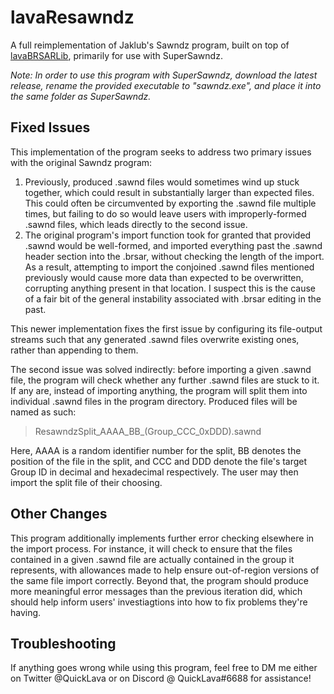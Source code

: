 # lavaResawndz
A full reimplementation of Jaklub's Sawndz program, built on top of [lavaBRSARLib](https://github.com/QuickLava/lavaBRSARLib), primarily for use with SuperSawndz.

*Note: In order to use this program with SuperSawndz, download the latest release, rename the provided executable to "sawndz.exe", and place it into the same folder as SuperSawndz.*

## Fixed Issues
This implementation of the program seeks to address two primary issues with the original Sawndz program:
1. Previously, produced .sawnd files would sometimes wind up stuck together, which could result in substantially larger than expected files. This could often be circumvented by exporting the .sawnd file multiple times, but failing to do so would leave users with improperly-formed .sawnd files, which leads directly to the second issue.
2. The original program's import function took for granted that provided .sawnd would be well-formed, and imported everything past the .sawnd header section into the .brsar, without checking the length of the import. As a result, attempting to import the conjoined .sawnd files mentioned previously would cause more data than expected to be overwritten, corrupting anything present in that location. I suspect this is the cause of a fair bit of the general instability associated with .brsar editing in the past.

This newer implementation fixes the first issue by configuring its file-output streams such that any generated .sawnd files overwrite existing ones, rather than appending to them.

The second issue was solved indirectly: before importing a given .sawnd file, the program will check whether any further .sawnd files are stuck to it.
If any are, instead of importing anything, the program will split them into individual .sawnd files in the program directory.
Produced files will be named as such:

> ResawndzSplit_AAAA_BB_(Group_CCC_0xDDD).sawnd

Here, AAAA is a random identifier number for the split, BB denotes the position of the file in the split, and CCC and DDD denote the file's target Group ID in decimal and hexadecimal respectively. The user may then import the split file of their choosing.

## Other Changes
This program additionally implements further error checking elsewhere in the import process.
For instance, it will check to ensure that the files contained in a given .sawnd file are actually contained in the group it represents, with allowances made to help ensure out-of-region versions of the same file import correctly.
Beyond that, the program should produce more meaningful error messages than the previous iteration did, which should help inform users' investiagtions into how to fix problems they're having.

## Troubleshooting
If anything goes wrong while using this program, feel free to DM me either on Twitter @QuickLava or on Discord @ QuickLava#6688 for assistance!
